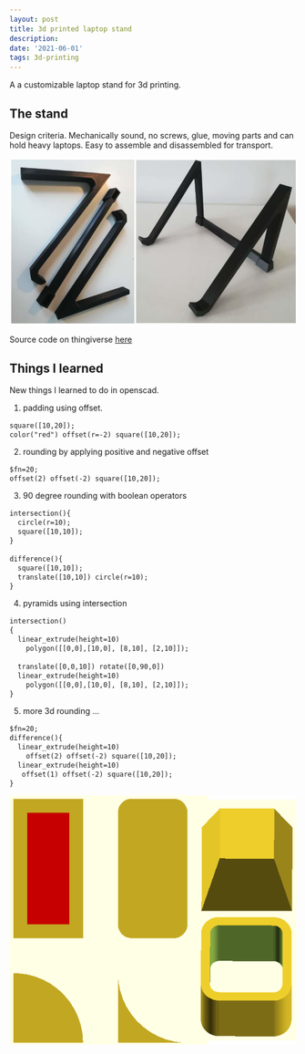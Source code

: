 ```yaml
---
layout: post
title: 3d printed laptop stand
description: 
date: '2021-06-01'
tags: 3d-printing
---
```


A a customizable laptop stand for 3d printing.


## The stand 

Design criteria. Mechanically sound, no screws, glue, moving parts and can hold heavy laptops. Easy to assemble and disassembled for transport.


![placeholder](/public/2021/06/2021-06-01-3dp-stand.png "stand")

Source code on thingiverse [here](https://www.thingiverse.com/thing:4827958)

## Things I learned 

New things I learned to do in openscad.

1) padding using offset.

```
square([10,20]);
color("red") offset(r=-2) square([10,20]);
```

2) rounding by applying positive and negative offset

```
$fn=20;
offset(2) offset(-2) square([10,20]);
```

3) 90 degree rounding with boolean operators

```
intersection(){
  circle(r=10);
  square([10,10]);
}

difference(){
  square([10,10]);
  translate([10,10]) circle(r=10);
}

```

4) pyramids using intersection 

```
intersection()
{
  linear_extrude(height=10)
    polygon([[0,0],[10,0], [8,10], [2,10]]);

  translate([0,0,10]) rotate([0,90,0])
  linear_extrude(height=10)
    polygon([[0,0],[10,0], [8,10], [2,10]]);
}
```

5) more 3d rounding ... 

```
$fn=20;
difference(){
  linear_extrude(height=10)
    offset(2) offset(-2) square([10,20]);
  linear_extrude(height=10)
   offset(1) offset(-2) square([10,20]);
}
```

![placeholder](/public/2021/06/2021-06-01-3dp-new.png "new")